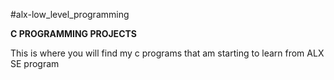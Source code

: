 



#alx-low_level_programming

  **C PROGRAMMING PROJECTS**





This is where you will find my c programs that am starting to learn from ALX SE program
